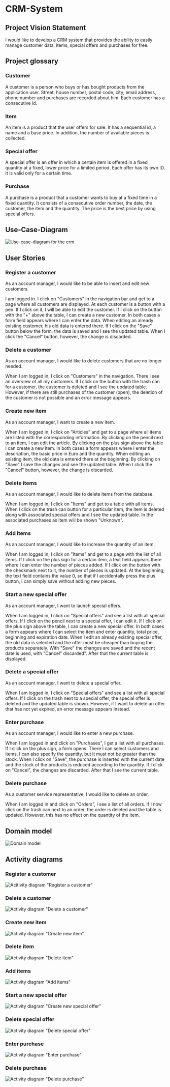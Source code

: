 # CRM-System

## Project Vision Statement
I would like to develop a CRM system that provides the ability to easily manage customer data, items, special offers and purchases for free. 

## Project glossary

### Customer

A customer is a person who buys or has bought products from the application user. Street, house number, postal code, city, email address, phone number and purchases are recorded about him. Each customer has a consecutive id. 

### Item

An item is a product that the user offers for sale. It has a sequential id, a name and a base price. In addition, the number of available pieces is collected. 

### Special offer

A special offer is an offer in which a certain item is offered in a fixed quantity at a fixed, lower price for a limited period. Each offer has its own ID. It is valid only for a certain time. 

### Purchase 

A purchase is a product that a customer wants to buy at a fixed time in a fixed quantity. It consists of a consecutive order number, the date, the customer, the item and the quantity. The price is the best price by using special offers. 

## Use-Case-Diagram
![Use-case-diagram for the crm](docs/use-case-crm.png)

## User Stories

### Register a customer

As an account manager, I would like to be able to insert and edit new customers. 

I am logged in. I click on "Customers" in the navigation bar and get to a page where all customers are displayed. At each customer is a button with a pen. If I click on it, I will be able to edit the customer. If I click on the button with the "+" above the table, I can create a new customer. In both cases a form field appears where I can enter the data. When editing an already existing customer, his old data is entered there. If I click on the "Save" button below the form, the data is saved and I see the updated table. When I click the "Cancel" button, however, the change is discarded. 

### Delete a customer

As an account manager, I would like to delete customers that are no longer needed. 

When I am logged in, I click on "Customers" in the navigation. There I see an overview of all my customers. If I click on the button with the trash can for a customer, the customer is deleted and I see the updated table. However, if there are still purchases of the customer (open), the deletion of the customer is not possible and an error message appears. 

### Create new item

As an account manager, I want to create a new item. 

When I am logged in, I click on "Articles" and get to a page where all items are listed with the corresponding information. By clicking on the pencil next to an item, I can edit the article. By clicking on the plus sign above the table I can create a new item. In both cases a form appears where I enter the description, the basic price in Euro and the quantity. When editing an existing item, the old data is entered there at the beginning. By clicking on "Save" I save the changes and see the updated table. When I click the "Cancel" button, however, the change is discarded. 

### Delete items

As an account manager, I would like to delete items from the database. 

When I am logged in, I click on "Items" and get to a table with all items. When I click on the trash can button for a particular item, the item is deleted along with associated special offers and I see the updated table. In the associated purchases as item will be shown "Unknown".  

### Add items
As an account manager, I would like to increase the quantity of an item. 

When I am logged in, I click on "Items" and get to a page with the list of all items. If I click on the plus sign for a certain item, a text field appears there where I can enter the number of pieces added. If I click on the button with the checkmark next to it, the number of pieces is updated. At the beginning, the text field contains the value 0, so that if I accidentally press the plus button, I can simply save without adding new pieces. 

### Start a new special offer
As an account manager, I want to launch special offers. 

When I am logged in, I click on "Special offers" and see a list with all special offers. If I click on the pencil next to a special offer, I can edit it. If I click on the plus sign above the table, I can create a new special offer. In both cases a form appears where I can select the item and enter quantity, total price, beginning and expiration date. When I edit an already existing special offer, the old data is selected and the offer must be cheaper than buying the products separately. With "Save" the changes are saved and the recent date is used, with "Cancel" discarded". After that the current table is displayed.  

### Delete a special offer
As an account manager, I want to delete a special offer.

When I am logged in, I click on "Special offers" and see a list with all special offers. If I click on the trash next to a special offer, the special offer is deleted and the updated table is shown. However, if I want to delete an offer that has not yet expired, an error message appears instead. 


### Enter purchase
As an account manager, I would like to enter a new purchase. 

When I am logged in and click on "Purchases", I get a list with all purchases. If I click on the plus sign, a form opens. There I can select customers and items. I can also specify the quantity, but it must not be greater than the stock. When I click on "Save", the purchase is inserted with the current date and the stock of the products is reduced according to the quantity. If I click on "Cancel", the changes are discarded. After that I see the current table. 

### Delete purchase
As a customer service representative, I would like to delete an order. 

When I am logged in and click on "Orders", I see a list of all orders. If I now click on the trash can next to an order, the order is deleted and the table is updated. However, this has no effect on the quantity of the item. 

## Domain model
![Domain model](docs/domain-model-crm.png)

## Activity diagrams

### Register a customer
![Acitivity diagram "Register a customer"](docs/register-a-customer.png)

### Delete a customer
![Activity diagram "Delete a customer"](docs/delete-a-customer.png)

### Create new item
![Activity diagram "Create new item"](docs/create-new-item.png)

### Delete item
![Activity diagram "Delete item"](docs/delete-item.png)

### Add items
![Activity diagram "Add items"](docs/add-items.png)

### Start a new special offer
![Activity diagram "Create new special offer"](docs/special-offer.png)

### Delete special offer
![Activity diagram "Delete special offer"](docs/delete-special-offer.png)

### Enter purchase
![Activity diagram "Enter purchase"](docs/enter-purchase.png)

### Delete purchase
![Activity diagram "Delete purchase"](docs/delete-purchase.png)